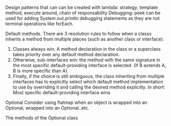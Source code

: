 Design patterns that can can be created with lambda: strategy, template method, execute around, chain of responsability
Debugging: peek can be used for adding System.out.println debugging statements as they are not terminal operations like forEach.

Default methods. There are 3 resolution rules to follow when a classs inherits a method from multiple places (such as another class or interface):
1. Classes always win. A method declaration in the class or a superclass takes priority over any default method declaration.
2. Otherwise, sub-interfaces win: the method with the same signature in the most specific default-providing interface is selected. (If B extends A, B is more specific than A).
3. Finally, if the choice is still ambiguous, the class inheriting from multiple interfaces has to explicitly select which default method implementation to use by overriding it and calling the desired method explicitly.
In short: Most specific default-providing interface wins

Optional
Consider using flatmap when an object is wrapped into an Optional, wrapped into an Optional..etc.

The methods of the Optional class

